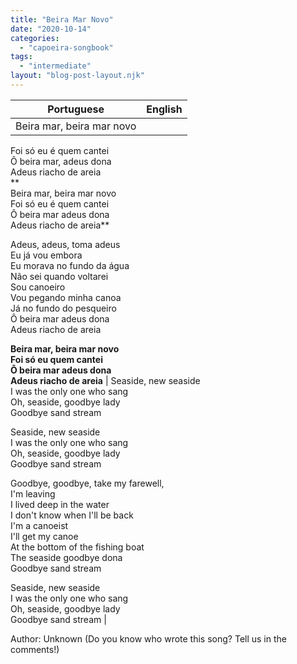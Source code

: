 ```yaml
---
title: "Beira Mar Novo"
date: "2020-10-14"
categories: 
  - "capoeira-songbook"
tags: 
  - "intermediate"
layout: "blog-post-layout.njk"
---
```


| Portuguese | English |
| --- | --- |
| Beira mar, beira mar novo  
Foi só eu é quem cantei  
Ô beira mar, adeus dona  
Adeus riacho de areia  
**  
Beira mar, beira mar novo  
Foi só eu é quem cantei  
Ô beira mar adeus dona  
Adeus riacho de areia**  
  
Adeus, adeus, toma adeus  
Eu já vou embora  
Eu morava no fundo da água  
Não sei quando voltarei  
Sou canoeiro  
Vou pegando minha canoa  
Já no fundo do pesqueiro  
Ô beira mar adeus dona  
Adeus riacho de areia  
  
**Beira mar, beira mar novo  
Foi só eu quem cantei  
Ô beira mar adeus dona  
Adeus riacho de areia** | Seaside, new seaside  
I was the only one who sang  
Oh, seaside, goodbye lady  
Goodbye sand stream  
  
Seaside, new seaside  
I was the only one who sang  
Oh, seaside, goodbye lady  
Goodbye sand stream  
  
Goodbye, goodbye, take my farewell,  
I'm leaving  
I lived deep in the water  
I don't know when I'll be back  
I'm a canoeist  
I'll get my canoe  
At the bottom of the fishing boat  
The seaside goodbye dona  
Goodbye sand stream  
  
Seaside, new seaside  
I was the only one who sang  
Oh, seaside, goodbye lady  
Goodbye sand stream |

<figcaption>

Author: Unknown (Do you know who wrote this song? Tell us in the comments!)

</figcaption>
